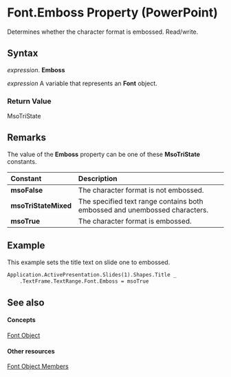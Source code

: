 
# Font.Emboss Property (PowerPoint)

Determines whether the character format is embossed. Read/write.


## Syntax

 _expression_. **Emboss**

 _expression_ A variable that represents an **Font** object.


### Return Value

MsoTriState


## Remarks

The value of the  **Emboss** property can be one of these **MsoTriState** constants.



|**Constant**|**Description**|
|:-----|:-----|
|**msoFalse**|The character format is not embossed.|
|**msoTriStateMixed**|The specified text range contains both embossed and unembossed characters.|
|**msoTrue**| The character format is embossed.|

## Example

This example sets the title text on slide one to embossed.


```vb
Application.ActivePresentation.Slides(1).Shapes.Title _
    .TextFrame.TextRange.Font.Emboss = msoTrue
```


## See also


#### Concepts


[Font Object](ad62daaa-01a5-36cc-5451-e0da0134ac95.md)
#### Other resources


[Font Object Members](a2043117-2222-dad3-d73c-0e9d5591c9be.md)
